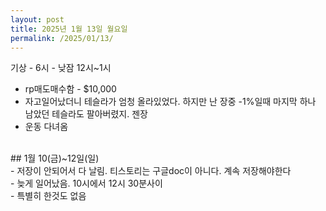 ```yaml
---
layout: post
title: 2025년 1월 13일 월요일
permalink: /2025/01/13/
---
```

기상 - 6시 - 낮잠 12시~1시<br/>
- rp매도매수함 - $10,000<br/>
- 자고일어났더니 테슬라가 엄청 올라있었다. 하지만 난 장중 -1%일때 마지막 하나 남았던 테슬라도 팔아버렸지. 젠장<br/>
- 운동 다녀옴<br/>
<br/>
## 1월 10(금)~12일(일)<br/>
- 저장이 안되어서 다 날림. 티스토리는 구글doc이 아니다. 계속 저장해야한다<br/>
- 늦게 일어났음. 10시에서 12시 30분사이<br/>
- 특별히 한것도 없음